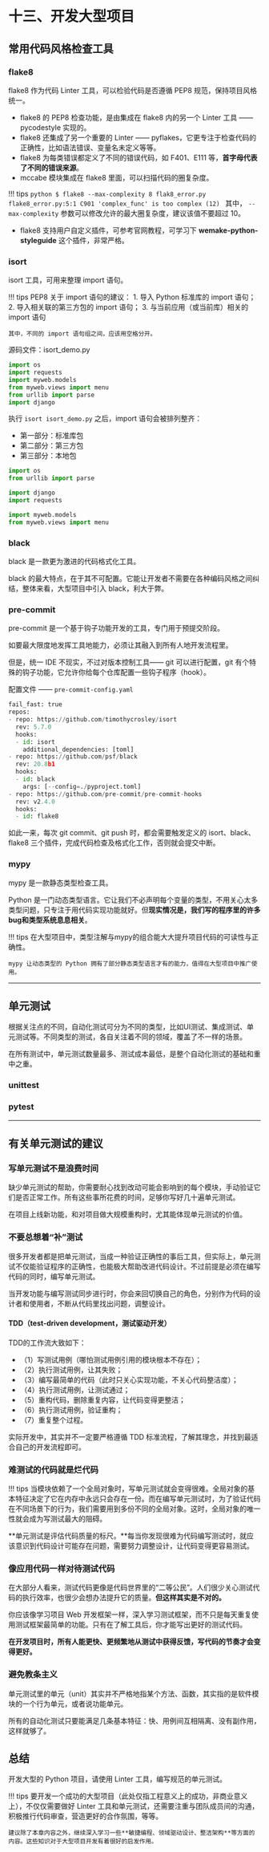 # 十三、开发大型项目

## 常用代码风格检查工具

### flake8

flake8 作为代码 Linter 工具，可以检验代码是否遵循 PEP8 规范，保持项目风格统一。

- flake8 的 PEP8 检查功能，是由集成在 flake8 内的另一个 Linter 工具 —— pycodestyle 实现的。
- flake8 还集成了另一个重要的 Linter —— pyflakes，它更专注于检查代码的正确性，比如语法错误、变量名未定义等等。
- flake8 为每类错误都定义了不同的错误代码，如 F401、E111 等，**首字母代表了不同的错误来源**。
- mccabe 模块集成在 flake8 里面，可以扫描代码的圈复杂度。

!!! tips 
    ```python
    $ flake8 --max-complexity 8 flak8_error.py
    flake8_error.py:5:1 C901 'complex_func' is too complex (12)
    ```
    其中， `--max-complexity` 参数可以修改允许的最大圈复杂度，建议该值不要超过 10。

- flake8 支持用户自定义插件，可参考官网教程，可学习下 **wemake-python-styleguide** 这个插件，非常严格。
  
### isort

isort 工具，可用来整理 import 语句。

!!! tips
    PEP8 关于 import 语句的建议：
    1. 导入 Python 标准库的 import 语句；
    2. 导入相关联的第三方包的 import 语句；
    3. 与当前应用（或当前库）相关的 import 语句

    其中，不同的 import 语句组之间，应该用空格分开。

源码文件：isort_demo.py 
```python
import os
import requests
import myweb.models 
from myweb.views import menu
from urllib import parse
import django
```

执行 `isort isort_demo.py` 之后，import 语句会被排列整齐：

- 第一部分：标准库包
- 第二部分：第三方包
- 第三部分：本地包

```python
import os 
from urllib import parse

import django 
import requests

import myweb.models 
from myweb.views import menu
```

### black

black 是一款更为激进的代码格式化工具。

black 的最大特点，在于其不可配置。它能让开发者不需要在各种编码风格之间纠结，整体来看，大型项目中引入 black，利大于弊。

### pre-commit

pre-commit 是一个基于钩子功能开发的工具，专门用于预提交阶段。

如要最大限度地发挥工具地能力，必须让其融入到所有人地开发流程里。

但是，统一 IDE 不现实，不过对版本控制工具—— git 可以进行配置，git 有个特殊的钩子功能，它允许你给每个仓库配置一些钩子程序（hook）。

配置文件 —— `pre-commit-config.yaml`

```python
fail_fast: true
repos:
- repo: https://github.com/timothycrosley/isort
  rev: 5.7.0
  hooks:
  - id: isort
    additional_dependencies: [toml]
- repo: https://github.com/psf/black
  rev: 20.8b1
  hooks:
  - id: black
    args: [--config=./pyproject.toml]
- repo: https://github.com/pre-commit/pre-commit-hooks
  rev: v2.4.0
  hooks:
  - id: flake8
```

  如此一来，每次 git commit、git push 时，都会需要触发定义的 isort、black、flake8 三个插件，完成代码检查及格式化工作，否则就会提交中断。


### mypy

mypy 是一款静态类型检查工具。

Python 是一门动态类型语言。它让我们不必声明每个变量的类型，不用关心太多类型问题，只专注于用代码实现功能就好。但**现实情况是，我们写的程序里的许多bug和类型系统息息相关**。

!!! tips
    在大型项目中，类型注解与mypy的组合能大大提升项目代码的可读性与正确性。

    mypy 让动态类型的 Python 拥有了部分静态类型语言才有的能力，值得在大型项目中推广使用。


---

## 单元测试 

根据关注点的不同，自动化测试可分为不同的类型，比如UI测试、集成测试、单元测试等。不同类型的测试，各自关注着不同的领域，覆盖了不一样的场景。

在所有测试中，单元测试数量最多、测试成本最低，是整个自动化测试的基础和重中之重。

### unittest

### pytest

---

## 有关单元测试的建议

### 写单元测试不是浪费时间

缺少单元测试的帮助，你需要耐心找到改动可能会影响到的每个模块，手动验证它们是否正常工作。所有这些事所花费的时间，足够你写好几十遍单元测试。

在项目上线新功能，和对项目做大规模重构时，尤其能体现单元测试的价值。

### 不要总想着“补”测试

很多开发者都是把单元测试，当成一种验证正确性的事后工具，但实际上，单元测试不仅能验证程序的正确性，也能极大帮助改进代码设计。不过前提是必须在编写代码的同时，编写单元测试。

当开发功能与编写测试同步进行时，你会来回切换自己的角色，分别作为代码的设计者和使用者，不断从代码里找出问题，调整设计。

#### TDD（test-driven development，测试驱动开发）

TDD的工作流大致如下：

- （1）写测试用例（哪怕测试用例引用的模块根本不存在）；
- （2）执行测试用例，让其失败；
- （3）编写最简单的代码（此时只关心实现功能，不关心代码整洁度）；
- （4）执行测试用例，让测试通过；
- （5）重构代码，删除重复内容，让代码变得更整洁；
- （6）执行测试用例，验证重构；
- （7）重复整个过程。

实际开发中，其实并不一定要严格遵循 TDD 标准流程，了解其理念，并找到最适合自己的开发流程即可。


### 难测试的代码就是烂代码

!!! tips
    当模块依赖了一个全局对象时，写单元测试就会变得很难。全局对象的基本特征决定了它在内存中永远只会存在一份。而在编写单元测试时，为了验证代码在不同场景下的行为，我们需要用到多份不同的全局对象。这时，全局对象的唯一性就会成为写测试最大的阻碍。

**单元测试是评估代码质量的标尺。**每当你发现很难为代码编写测试时，就应该意识到代码设计可能存在问题，需要努力调整设计，让代码变得更容易测试。

### 像应用代码一样对待测试代码

在大部分人看来，测试代码更像是代码世界里的“二等公民”。人们很少关心测试代码的执行效率，也很少会想办法提升它的质量。**但这样其实是不对的。**

你应该像学习项目 Web 开发框架一样，深入学习测试框架，而不只是每天重复使用测试框架最简单的功能。只有在了解工具后，你才能写出更好的测试代码。

**在开发项目时，所有人能更快、更频繁地从测试中获得反馈，写代码的节奏才会变得更好。**

### 避免教条主义

单元测试里的单元（unit）其实并不严格地指某个方法、函数，其实指的是软件模块的一个行为单元，或者说功能单元。

所有的自动化测试只要能满足几条基本特征：快、用例间互相隔离、没有副作用，这样就够了。

## 总结

开发大型的 Python 项目，请使用 Linter 工具，编写规范的单元测试。

!!! tips 
    要开发一个成功的大型项目（此处仅指工程意义上的成功，非商业意义上），不仅仅需要做好 Linter 工具和单元测试，还需要注重与团队成员间的沟通，积极推行代码审查，营造更好的合作氛围，等等。

    建议除了本章内容之外，继续深入学习一些**敏捷编程、领域驱动设计、整洁架构**等方面的内容。这些知识对于大型项目开发有着很好的启发作用。

